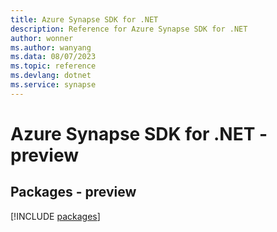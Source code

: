 ```yaml
---
title: Azure Synapse SDK for .NET
description: Reference for Azure Synapse SDK for .NET
author: wonner
ms.author: wanyang
ms.data: 08/07/2023
ms.topic: reference
ms.devlang: dotnet
ms.service: synapse
---
```

# Azure Synapse SDK for .NET - preview
## Packages - preview
[!INCLUDE [packages](synapse-index.md)]